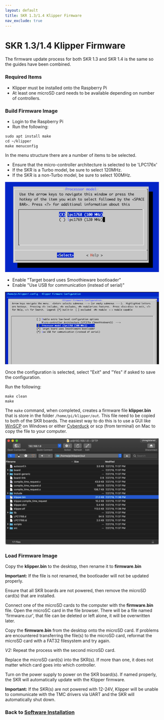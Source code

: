 ```yaml
---
layout: default
title: SKR 1.3/1.4 Klipper Firmware
nav_exclude: true
---
```


# SKR 1.3/1.4 Klipper Firmware

The firmware update process for both SKR 1.3 and SKR 1.4 is the same so the guides have been combined.

### Required Items

* Klipper must be installed onto the Raspberry Pi
* At least one microSD card needs to be available depending on number of controllers.

### Build Firmware Image

* Login to the Raspberry Pi
* Run the following:

```
sudo apt install make
cd ~/klipper
make menuconfig
```

In the menu structure there are a number of items to be selected.

* Ensure that the micro-controller architecture is selected to be 'LPC176x'
* If the SKR is a Turbo model, be sure to select 120MHz.
* If the SKR is a non-Turbo model, be sure to select 100MHz.

![](./images/klipper_turbo_selection.png)

* Enable "Target board uses Smoothieware bootloader"
* Enable "Use USB for communication (instead of serial)"

![](./images/klipper_menuconfig.png)

Once the configuration is selected, select "Exit" and "Yes" if asked to save the configuration.

Run the following:

```
make clean
make
```

The `make` command, when completed, creates a firmware file **klipper.bin** that is store in the folder `/home/pi/klipper/out`.  This file need to be copied to both of the SKR boards.  The easiest way to do this is to use a GUI like [WinSCP](https://winscp.net/eng/download.php) on Windows or either [Cyberduck](https://cyberduck.io) or scp (from terminal) on Mac to copy the file to your computer.

![](./images/cyberduck_example.png)

### Load Firmware Image

Copy the **klipper.bin** to the desktop, then rename it to **firmware.bin**

**Important:** If the file is not renamed, the bootloader will not be updated properly.

Ensure that all SKR boards are not powered, then remove the microSD card(s) that are installed.

Connect one of the microSD cards to the computer with the **firmware.bin** file.  Open the microSC card in the file browser.  There will be a file named 'firmware.cur', that file can be deleted or left alone, it will be overwritten later.

Copy the **firmware.bin** from the desktop onto the microSD card.  If problems are encountered transferring the file(s) to the microSD card, reformat the microSD card with a FAT32 filesystem and try again.

_V2:_ Repeat the process with the second microSD card.

Replace the microSD card(s) into the SKR(s).  If more than one, it does not matter which card goes into which controller.

Turn on the power supply to power on the SKR board(s).  If named properly, the SKR will automatically update with the Klipper firmware.

**Important:** If the SKR(s) are not powered with 12-24V, Klipper will be unable to communicate with the TMC drivers via UART and the SKR will automatically shut down.

### Back to [Software Installation](./index.md#klipper-octoprint-configuration)
